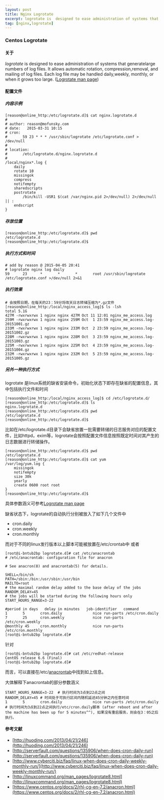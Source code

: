 ```yaml
---
layout: post
title: Nginx Logrotate
excerpt: logrotate is  designed to ease administration of systems that generatelarge numbers of log files.  It allows automatic rotation, compression,removal, and mailing of log files.  Each log file may be handled daily,weekly, monthly, or when it grows too large.
tag: [nginx,logrotate]
---
```


### Centos Logrotate ###

####  关于 ####

_logrotate_ is  designed to ease administration of systems that generatelarge numbers of log files.  It allows automatic rotation, compression,removal, and mailing of log files.  Each log file may be handled daily,weekly, monthly, or when it grows too large. ([Logrotate man page](http://linuxcommand.org/man_pages/logrotate8.html))

#### 配置文件 ####

##### 内容示例

```
[reason@online_http:/etc/logrotate.d]$ cat nginx.logrotate.d
#
# author: reason@mofunsky.com
# date:   2015-03-31 10:15
# cron:
#       59 23 * * * /usr/sbin/logrotate /etc/logrotate.conf > /dev/null
#
# location:
#       /etc/logrotate.d/nginx.logrotate.d
#
/local/nginx*.log {
    daily
    rotate 10
    missingok
    compress
    notifempty
    sharedscripts
    postrotate
        /bin/kill -USR1 $(cat /var/nginx.pid 2>/dev/null) 2>/dev/null || :
    endscript
}
```

##### 存放位置

```
[reason@online_http:/etc/logrotate.d]$ pwd
/etc/logrotate.d
[reason@online_http:/etc/logrotate.d]$
```

##### 执行方式和时间
```
# add by reason @ 2015-04-05 20:41
# logrotate nginx log daily
59      23      *       *       *       root /usr/sbin/logrotate /etc/logrotate.conf >/dev/null 2>&1
```

##### 执行效果
```
# 会按照日期，在每天的23：59分将改天日志转储压缩为*.gz文件
[reason@online_http:/local/nginx_access_log]$ ls -lsh
total 5.1G
427M -rwxrwxrwx 1 nginx nginx 427M Oct 11 12:01 nginx_me_access.log
259M -rwxrwxrwx 1 nginx nginx 259M Oct  1 23:59 nginx_me_access.log-20151001.gz
233M -rwxrwxrwx 1 nginx nginx 233M Oct  2 23:59 nginx_me_access.log-20151002.gz
228M -rwxrwxrwx 1 nginx nginx 228M Oct  3 23:59 nginx_me_access.log-20151003.gz
225M -rwxrwxrwx 1 nginx nginx 225M Oct  4 23:59 nginx_me_access.log-20151004.gz
232M -rwxrwxrwx 1 nginx nginx 232M Oct  5 23:59 nginx_me_access.log-20151005.gz
```

##### 另外一种执行方式
logrotate 是linux系统的缺省安装命令，初始化状态下即存在缺省的配置信息，其中包括执行文件和时间

```
[reason@online_http:/local/nginx_access_log]$ cd /etc/logrotate.d/
[reason@online_http:/etc/logrotate.d]$ ls
nginx.logrotate.d
[reason@online_http:/etc/logrotate.d]$ pwd
/etc/logrotate.d
[reason@online_http:/etc/logrotate.d]$
```

比如在/etc/logrotate.d目录下会缺省放置一批需要转储的日志服务对应的配置文件，比如httpd，exim等，logrotate会按照配置文件信息按照既定时间对其产生的日志数据进行转储操作。

```
[reason@online_http:/etc/logrotate.d]$ pwd
/etc/logrotate.d
[reason@online_http:/etc/logrotate.d]$ cat yum
/var/log/yum.log {
    missingok
    notifempty
    size 30k
    yearly
    create 0600 root root
}
[reason@online_http:/etc/logrotate.d]$
```
具体参数涵义可参考[Logrotate man page](http://linuxcommand.org/man_pages/logrotate8.html)

缺省状态下，logrotate的自动执行分别被放入了如下几个文件中

  *  cron.daily
  *  cron.weekly
  *  cron.monthly

而对于不同的linux发行版本以上脚本可能被放置在/etc/crontab中
或者

```
[root@i-bntub2bp logrotate.d]# cat /etc/anacrontab
# /etc/anacrontab: configuration file for anacron

# See anacron(8) and anacrontab(5) for details.

SHELL=/bin/sh
PATH=/sbin:/bin:/usr/sbin:/usr/bin
MAILTO=root
# the maximal random delay added to the base delay of the jobs
RANDOM_DELAY=45
# the jobs will be started during the following hours only
START_HOURS_RANGE=3-22

#period in days   delay in minutes   job-identifier   command
1       5       cron.daily              nice run-parts /etc/cron.daily
7       25      cron.weekly             nice run-parts /etc/cron.weekly
@monthly 45     cron.monthly            nice run-parts /etc/cron.monthly
[root@i-bntub2bp logrotate.d]#
```
针对

```
[root@i-bntub2bp logrotate.d]# cat /etc/redhat-release
CentOS release 6.6 (Final)
[root@i-bntub2bp logrotate.d]#
```
而言，可以直接在/etc/[anacrontab](https://www.centos.org/docs/2/rhl-cg-en-7.2/anacron.html)中找到如上信息。

大体解释下anacrontab的部分参数涵义

```
START_HOURS_RANGE=3-22  # 执行时间为3点到22点之间
RANDOM_DELAY=45 # 时间处于可执行区间内随机延迟45分钟之内任意时间
1       5       cron.daily              nice run-parts /etc/cron.daily
# 执行时间为3点到22点之间执行/etc/cron.daily脚本 (after reboot and after the machine has been up for 5 minutes^^), 如果没有重启服务，则会在3：05之后执行。
```

#### 参考文献
  * [http://huoding.com/2013/04/21/246](http://huoding.com/2013/04/21/246)
  * [http://serverfault.com/questions/135906/when-does-cron-daily-run](http://serverfault.com/questions/135906/when-does-cron-daily-run)
  * [http://www.cyberciti.biz/faq/linux-when-does-cron-daily-weekly-monthly-run/](http://www.cyberciti.biz/faq/linux-when-does-cron-daily-weekly-monthly-run/)
  * [http://linuxcommand.org/man_pages/logrotate8.html](http://linuxcommand.org/man_pages/logrotate8.html)
  * [https://www.centos.org/docs/2/rhl-cg-en-7.2/anacron.html](https://www.centos.org/docs/2/rhl-cg-en-7.2/anacron.html)
